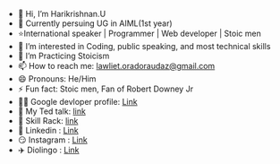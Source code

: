 - 👋 Hi, I’m Harikrishnan.U
- 🏫 Currently persuing UG in AIML(1st year)
- ⭐International speaker | Programmer | Web developer | Stoic men 
- 👀 I’m interested in Coding, public speaking, and most technical skills
- 🌱 I’m Practicing Stoicism
- 📫 How to reach me: lawliet.oradoraudaz@gmail.com
- 😄 Pronouns: He/Him
- ⚡ Fun fact: Stoic men, Fan of Robert Downey Jr
- 👨‍💻 Google devloper profile: [Link](https://developers.google.com/profile/u/112917240248924734076)
- 🥇 My Ted talk: [link](https://www.youtube.com/watch?v=Kgb7yvq7MnU)
- 🔗 Skill Rack: [link](https://www.skillrack.com/faces/resume.xhtml?id=520647&key=2dc50ef050e30f2a5bcebd23ff7be262101165b1)
- 🏢 Linkedin : [Link](https://www.linkedin.com/in/hari-krishnan-u-16649b317/)
- 😏 Instagram : [Link](https://www.instagram.com/l.lawliet_ryuga/)
- ✈️ Diolingo : [Link](https://www.duolingo.com/profile/Harikrishn501079)
<!---
Harikrishnan-web/Harikrishnan-web is a ✨ special ✨ repository because its `README.md` (this file) appears on your GitHub profile.
You can click the Preview link to take a look at your changes.
--->
